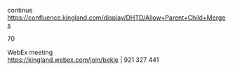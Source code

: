 
continue https://confluence.kingland.com/display/DHTD/Allow+Parent+Child+Merges



70

WebEx meeting   
https://kingland.webex.com/join/bekle   |  921 327 441     



